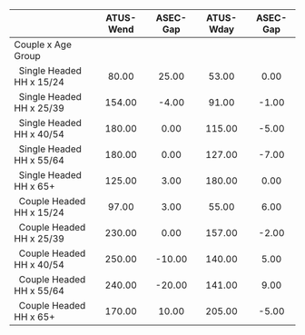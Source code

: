
|                      |    ATUS-Wend |     ASEC-Gap |    ATUS-Wday |     ASEC-Gap |
| -------------------- | :----------: | :----------: | :----------: | :----------: |
| Couple x Age Group   |              |              |              |              |
| &nbsp;&nbsp;Single Headed HH x 15/24 |        80.00 |        25.00 |        53.00 |         0.00 |
| &nbsp;&nbsp;Single Headed HH x 25/39 |       154.00 |        -4.00 |        91.00 |        -1.00 |
| &nbsp;&nbsp;Single Headed HH x 40/54 |       180.00 |         0.00 |       115.00 |        -5.00 |
| &nbsp;&nbsp;Single Headed HH x 55/64 |       180.00 |         0.00 |       127.00 |        -7.00 |
| &nbsp;&nbsp;Single Headed HH x 65+ |       125.00 |         3.00 |       180.00 |         0.00 |
| &nbsp;&nbsp;Couple Headed HH x 15/24 |        97.00 |         3.00 |        55.00 |         6.00 |
| &nbsp;&nbsp;Couple Headed HH x 25/39 |       230.00 |         0.00 |       157.00 |        -2.00 |
| &nbsp;&nbsp;Couple Headed HH x 40/54 |       250.00 |       -10.00 |       140.00 |         5.00 |
| &nbsp;&nbsp;Couple Headed HH x 55/64 |       240.00 |       -20.00 |       141.00 |         9.00 |
| &nbsp;&nbsp;Couple Headed HH x 65+ |       170.00 |        10.00 |       205.00 |        -5.00 |

